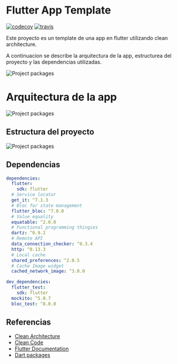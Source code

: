 # Flutter App Template
[![codecov](https://codecov.io/gh/santimattius/flutter_arch_template/branch/master/graph/badge.svg?token=4BXJWN2QVC)](https://codecov.io/gh/santimattius/flutter_arch_template) [![travis](https://travis-ci.com/santimattius/flutter_arch_template.svg?token=P7xvicFZMo2reEHHNuJS&branch=master)](https://travis-ci.com/santimattius/flutter_arch_template)

Este proyecto es un template de una app en flutter utilizando clean architecture.

A continuacion se describe la arquitectura de la app, estructurea del proyecto y las dependencias utilizadas.

<p align="left">
  <img src="https://github.com/santimattius/flutter_arch_template/blob/feature/style_by_platform/screenshoot/flutter_ios_android.png?raw=true" alt="Project packages"/>
</p>

# Arquitectura de la app

<p align="left">
  <img src="https://github.com/santimattius/flutter_arch_template/blob/feature/style_by_platform/screenshoot/flutter_clean_arch.png?raw=true" alt="Project packages"/>
</p>

## Estructura del proyecto

<p align="left">
  <img src="https://github.com/santimattius/flutter_arch_template/blob/feature/readme/screenshoot/flutter_package_structure.png?raw=true" alt="Project packages"/>
</p>

## Dependencias
```yaml
dependencies:
  flutter:
    sdk: flutter
  # Service locator
  get_it: ^7.1.3
  # Bloc for state management
  flutter_bloc: ^7.0.0
  # Value equality
  equatable: ^2.0.0
  # Functional programming thingies
  dartz: ^0.9.2
  # Remote API
  data_connection_checker: ^0.3.4
  http: ^0.13.3
  # Local cache
  shared_preferences: ^2.0.5
  # Cache Image widget
  cached_network_image: ^3.0.0

dev_dependencies:
  flutter_test:
    sdk: flutter
  mockito: ^5.0.7
  bloc_test: ^8.0.0
```
## Referencias

- [Clean Architecture](https://blog.cleancoder.com/uncle-bob/2012/08/13/the-clean-architecture.html)
- [Clean Code](https://blog.cleancoder.com/)
- [Flutter Documentation](https://flutter.dev/docs)
- [Dart packages](https://pub.dev/)
